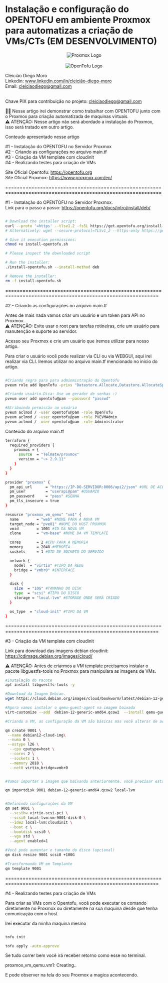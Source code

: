 
# Instalação e configuração do OPENTOFU em ambiente Proxmox para automatizas a criação de VMs/CTs (EM DESENVOLVIMENTO)

<p align="center">
  <img src="https://www.proxmox.com/images/proxmox/Proxmox_logo_standard_hex_400px.png" alt="Proxmox Logo"><br><br>
  <img src="https://www.bigdatawire.com/wp-content/uploads/2024/01/opentofu-logo.png" alt="OpenTofu Logo">
</p>


Cleicião Diego Moro<br>
Linkedin: www.linkedin.com/in/cleicião-diego-moro <br>
Email:  cleiciaodiego@gmail.com
<br><br>


Chave PIX para contribuição no projeto: cleiciaodiego@gmail.com <br>



 🤩🤩
Nesse artigo irei demonstrar como trabalhar com OPENTOFU junto com o  Proxmox para criação automatizada de maquinas virtuais.<br>
⚠️ ATENÇÃO: Nesse artigo não será abordado a instalação do Proxmox, isso será tratado em outro artigo.

Conteudo apresentado nesse artigo

#1 - Instalação do OPENTOFU no Servidor Proxmox<br>
#2 - Criando as configurações no arquivo main.tf<br> 
#3 - Criação da VM template com cloudinit<br>
#4 - Realizando testes para criação de VMs



Site Oficial Opentofu: https://opentofu.org<br>
Site Oficial Proxmox: https://www.proxmox.com/en/

============================================================================================================



#1 - Instalação do OPENTOFU no Servidor Proxmox.<br>
Link para o passo a passo: https://opentofu.org/docs/intro/install/deb/ <br>

```bash

# Download the installer script:
curl --proto '=https' --tlsv1.2 -fsSL https://get.opentofu.org/install-opentofu.sh -o install-opentofu.sh
# Alternatively: wget --secure-protocol=TLSv1_2 --https-only https://get.opentofu.org/install-opentofu.sh -O install-opentofu.sh

# Give it execution permissions:
chmod +x install-opentofu.sh

# Please inspect the downloaded script

# Run the installer:
./install-opentofu.sh --install-method deb

# Remove the installer:
rm -f install-opentofu.sh


```


===========================================================================================================


#2 - Criando as configurações no arquivo main.tf<br>

Antes de mais nada vamos criar um usuário e um token para API no Proxmox.<br>
⚠️ ATENÇÃO: Evite usar o root para tarefas rotineiras, crie um usuário para manutenção e suporte ao servidor.<br>


Acesso seu Proxmox e crie um usuário que iremos utilizar para nosso artigo.

Para criar o usuário você pode realizar via CLI ou via WEBGUI, aqui irei realizar via CLI. Iremos utilizar no arquivo main.tf
mencionado no inicio do artigo.

```bash

#Criando regra para para adminmistração do Opentofu
pveum role add OpenTofu -privs "Datastore.Allocate,Datastore.AllocateSpace,Datastore.AllocateTemplate,Datastore.Audit,Group.Allocate,Pool.Allocate,Sys.AccessNetwork,Sys.Audit,Sys.Console,Sys.Modify,VM.Allocate,VM.Audit,VM.Backup,VM.Clone,VM.Config.CDROM,VM.Config.CPU,VM.Config.Cloudinit,VM.Config.Disk,VM.Config.HWType,VM.Config.Memory,VM.Config.Network,VM.Config.Options,VM.Migrate,VM.Monitor,VM.PowerMgmt,VM.Snapshot SDN.Use"

#Criando usuário.Dica: Use um gerador de senhas :)
pveum user add opentofu@pam --password "passwd"

#Atribuindo permissão ao usuário
pveum aclmod / -user opentofu@pam -role OpenTofu
pveum aclmod / -user opentofu@pam -role PVEVMAdmin
pveum aclmod / -user opentofu@pam -role Administrator

```

                 

Conteúdo do arquivo main.tf

```bash
terraform {
  required_providers {
    proxmox = {
      source  = "Telmate/proxmox"
      version = "~> 2.9.11"
    }
  }
}

provider "proxmox" {
  pm_api_url      = "https://IP-DO-SERVIDOR:8006/api2/json" #URL DE ACESSO AO PVE
  pm_user         = "userapi@pam" #USUARIO
  pm_password     = "pass" #SENHA
  pm_tls_insecure = true 
}

resource "proxmox_vm_qemu" "vm1" {
  name        = "web" #NOME PARA A NOVA VM
  target_node = "pve01" #NOME DO HOST PROXMOX
  vmid        = 1001 #ID DA NOVA VM
  clone       = "vm-base" #NOME DA VM TEMPLATE

  cores       = 2 #CPU PARA A MEMORIA
  memory      = 2048 #MEMORIA
  sockets     = 1 #QTD DE SOCKETS DO SERVIDO

  network {
    model  = "virtio" #TIPO DA REDE
    bridge = "vmbr0" #INTERFACE
  }

  disk {
    size  = "10G" #TAMANHO DO DISK
    type  = "scsi" #TIPO DO DISCO
    storage = "local-lvm" #STORAGE ONDE SERÁ CRIADO
  }

  os_type  = "cloud-init" #TIPO DA VM
}

```

===========================================================================================================


#3 - Criação da VM template com cloudinit

Link para download das imagens debian cloudinit: https://cdimage.debian.org/images/cloud/

⚠️ ATENÇÃO: Antes de criarmos a VM template precisamos instalar o pacote libguestfs-tools no Proxmox para manipulara as imagens de VMs.

```bash
#Instalação do Pacote
apt install libguestfs-tools -y

#Download da Imagem Debian.
wget https://cloud.debian.org/images/cloud/bookworm/latest/debian-12-generic-amd64.qcow2

#Agora vamos instalar o qemu-guest-agent na imagem baixada
virt-customize --add  debian-12-generic-amd64.qcow2  --install qemu-guest-agent

#Criando a VM, as configuração da VM são básicas mas você alterar de acordo com a necessidade.

qm create 9001 \
 --name debian12-cloud-img\
 --numa 0 \
 --ostype l26 \
  --cpu cputype=host \
  --cores 2 \
  --sockets 1 \
  --memory 2018 \
  --net0 virtio,bridge=vmbr0


#Vamos importar a imagem que baixando anteriormente, você precisar estar no mesmo diretorio onde baixou a imagem.

qm importdisk 9001 debian-12-generic-amd64.qcow2 local-lvm


#Definindo configurações da VM
qm set 9001 \
  --scsihw virtio-scsi-pci \
  --scsi0 local-lvm:vm-9001-disk-0 \
  --ide2 local-lvm:cloudinit \
  --boot c \
  --bootdisk scsi0 \
  --vga std \
  --agent enabled=1

#Vocẽ pode aumentar o tamanho do disco (opcional)
qm disk resize 9001 scsi0 +100G

#Transformando VM em Templante
qm template 9001

```
===========================================================================================================

#4 - Realizando testes para criação de VMs

Para criar as VMs com o Opentofu, você pode executar os comando diretamente no Proxmox ou diretamente na sua maquina desde que tenha comunicação com o host.

Irei executar da minha maquina mesmo

```bash

tofu init

tofu apply -auto-approve

```
Se tudo correr bem você irá receber retorno como esse no terminal.

proxmox_vm_qemu.vm1: Creating..

E pode observer na tela do seu Proxmox a magica acontecendo.
